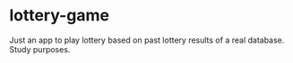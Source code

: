 # lottery-game
Just an app to play lottery based on past lottery results of a real database. Study purposes.
